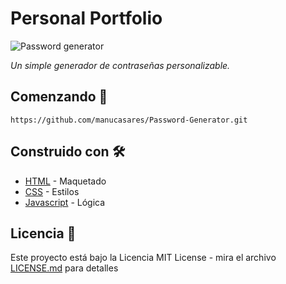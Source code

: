 # Personal Portfolio

![Password generator](https://i.imgur.com/mqF8eVx.png "Password generator")

_Un simple generador de contraseñas personalizable._

## Comenzando 🚀

```
https://github.com/manucasares/Password-Generator.git
```




## Construido con 🛠️


* [HTML](https://developer.mozilla.org/es/docs/Web/HTML) - Maquetado
* [CSS](https://developer.mozilla.org/es/docs/Web/CSS) - Estilos
* [Javascript](https://developer.mozilla.org/es/docs/Web/JavaScript) - Lógica


## Licencia 📄

Este proyecto está bajo la Licencia MIT License - mira el archivo [LICENSE.md](LICENSE.md) para detalles